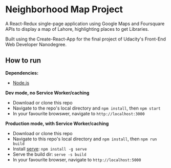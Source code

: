 # Neighborhood Map Project

A React-Redux single-page application using Google Maps and Foursquare APIs to display a map of Lahore, highlighting places to get Libraries. 

Built using the Create-React-App for the final project of Udacity's Front-End Web Developer Nanodegree. 

## How to run

**Dependencies:**
* [Node.js](https://nodejs.org/en/)

**Dev mode, no Service Worker/caching**

* Download or clone this repo
* Navigate to the repo's local directory and `npm install`, then `npm start` 
* In your favourite browswer, navigate to `http://localhost:3000`

**Production mode, with Service Worker/caching** 

* Download or clone this repo
* Navigate to this repo's local directory and `npm install`, then `npm run build`
* Install [serve](https://github.com/zeit/serve): `npm install -g serve`
* Serve the build dir: `serve -s build`
* In your favourite browser, navigate to `http://localhost:5000`
